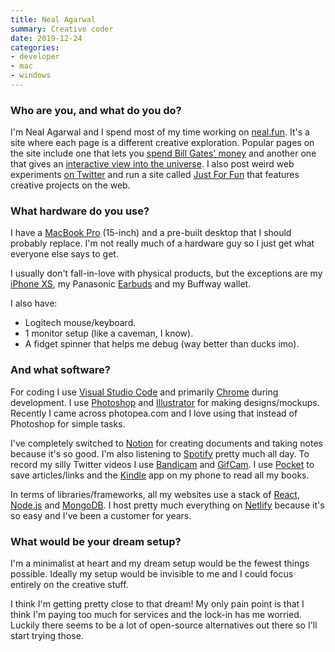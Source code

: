 ```yaml
---
title: Neal Agarwal
summary: Creative coder 
date: 2019-12-24
categories:
- developer
- mac
- windows
---
```


### Who are you, and what do you do?

I'm Neal Agarwal and I spend most of my time working on [neal.fun](https://neal.fun/ "Neal's website."). It's a site where each page is a different creative exploration. Popular pages on the site include one that lets you [spend Bill Gates' money](https://neal.fun/spend/ "Neal's project about spending Bill Gates' money.") and another one that gives an [interactive view into the universe](https://neal.fun/size-of-space/ "Neal's project about the size of space."). I also post weird web experiments [on Twitter](https://twitter.com/nealagarwal "Neal's Twitter account.") and run a site called [Just For Fun](https://justforfun.io/ "Neal's showcase of fun creative web projects.") that features creative projects on the web.

### What hardware do you use?

I have a [MacBook Pro][macbook-pro] (15-inch) and a pre-built desktop that I should probably replace. I'm not really much of a hardware guy so I just get what everyone else says to get. 

I usually don't fall-in-love with physical products, but the exceptions are my [iPhone XS][iphone-xs], my Panasonic [Earbuds][rp-hje120] and my Buffway wallet.

I also have:

- Logitech mouse/keyboard.
- 1 monitor setup (like a caveman, I know).
- A fidget spinner that helps me debug (way better than ducks imo).

### And what software?

For coding I use [Visual Studio Code][visual-studio-code] and primarily [Chrome][] during development. I use [Photoshop][] and [Illustrator][] for making designs/mockups. Recently I came across photopea.com and I love using that instead of Photoshop for simple tasks.

I've completely switched to [Notion][] for creating documents and taking notes because it's so good. I'm also listening to [Spotify][] pretty much all day. To record my silly Twitter videos I use [Bandicam][] and [GifCam][]. I use [Pocket][] to save articles/links and the [Kindle][kindle-ios] app on my phone to read all my books. 

In terms of libraries/frameworks, all my websites use a stack of [React][], [Node.js][] and [MongoDB][]. I host pretty much everything on [Netlify][] because it's so easy and I've been a customer for years.

### What would be your dream setup?

I'm a minimalist at heart and my dream setup would be the fewest things possible. Ideally my setup would be invisible to me and I could focus entirely on the creative stuff. 

I think I'm getting pretty close to that dream! My only pain point is that I think I'm paying too much for services and the lock-in has me worried. Luckily there seems to be a lot of open-source alternatives out there so I'll start trying those.

[bandicam]: https://www.bandicam.com/ "Screen recording software for Windows."
[chrome]: https://www.google.com/intl/en/chrome/browser/ "A WebKit-based browser, where each tab runs in its own thread."
[gifcam]: http://blog.bahraniapps.com/gifcam/ "Windows GIF screen capture software."
[illustrator]: https://www.adobe.com/products/illustrator.html "A vector graphics editor."
[iphone-xs]: https://en.wikipedia.org/wiki/IPhone_XS "A 5.8 inch iOS phone."
[kindle-ios]: https://itunes.apple.com/gb/app/kindle/id302584613 "An iPhone app for accessing Kindle content from Amazon."
[macbook-pro]: https://www.apple.com/macbook-pro/ "A laptop."
[mongodb]: https://www.mongodb.com/ "A document-based database."
[netlify]: https://www.netlify.com/ "A service for hosting websites and web apps."
[node.js]: https://nodejs.org/en/ "A Javascript application platform."
[notion]: https://www.notion.so/ "A collaborative wiki service."
[photoshop]: https://www.adobe.com/products/photoshop.html "A bitmap image editor."
[pocket]: https://getpocket.com/ "A service for storing links to look at later on."
[react]: https://facebook.github.io/react/ "A JavaScript UI framework."
[rp-hje120]: https://shop.panasonic.com/support-only/RP-HJE120.html#q=RP-HJE&start=1 "In-ear headphones."
[spotify]: https://www.spotify.com/us/ "A music streaming service."
[visual-studio-code]: https://code.visualstudio.com/ "A development IDE."
